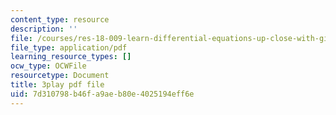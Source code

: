 ```yaml
---
content_type: resource
description: ''
file: /courses/res-18-009-learn-differential-equations-up-close-with-gilbert-strang-and-cleve-moler-fall-2015/7d310798b46fa9aeb80e4025194eff6e_xw3ccgYhFis.pdf
file_type: application/pdf
learning_resource_types: []
ocw_type: OCWFile
resourcetype: Document
title: 3play pdf file
uid: 7d310798-b46f-a9ae-b80e-4025194eff6e
---
```

